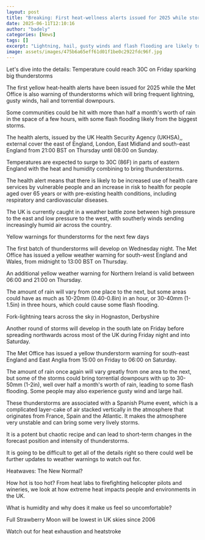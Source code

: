 ```yaml
---
layout: post
title: "Breaking: First heat-wellness alerts issued for 2025 while storms bring flood risk"
date: 2025-06-11T12:10:16
author: "badely"
categories: [News]
tags: []
excerpt: "Lightning, hail, gusty winds and flash flooding are likely to affect parts of the UK over the next few days."
image: assets/images/475b6a65eff61d01f1be0c2922fdc96f.jpg
---
```


Let's dive into the details: Temperature could reach 30C on Friday sparking big thunderstorms

The first yellow heat-health alerts have been issued for 2025 while the Met Office is also warning of thunderstorms which will bring frequent lightning, gusty winds, hail and torrential downpours.

Some communities could be hit with more than half a month's worth of rain in the space of a few hours, with some flash flooding likely from the biggest storms.

The health alerts, issued by the UK Health Security Agency (UKHSA),, external cover the east of England, London, East Midland and south-east England from 21:00 BST on Thursday until 08:00 on Sunday.

Temperatures are expected to surge to 30C (86F) in parts of eastern England with the heat and humidity combining to bring thunderstorms. 

The health alert means that there is likely to be increased use of health care services by vulnerable people and an increase in risk to health for people aged over 65 years or with pre-existing health conditions, including respiratory and cardiovascular diseases.

The UK is currently caught in a weather battle zone between high pressure to the east and low pressure to the west, with southerly winds sending increasingly humid air across the country.  

Yellow warnings for thunderstorms for the next few days

The first batch of thunderstorms will develop on Wednesday night. The Met Office has issued a yellow weather warning for south-west England and Wales, from midnight to 13:00 BST on Thursday.  

An additional yellow weather warning for Northern Ireland is valid between 06:00 and 21:00 on Thursday. 

The amount of rain will vary from one place to the next, but some areas could have as much as 10-20mm (0.40-0.8in) in an hour, or 30-40mm (1-1.5in) in three hours, which could cause some flash flooding. 

Fork-lightning tears across the sky in Hognaston, Derbyshire

Another round of storms will develop in the south late on Friday before spreading northwards across most of the UK during Friday night and into Saturday.  

The Met Office has issued a yellow thunderstorm warning for south-east England and East Anglia from 15:00 on Friday to 06:00 on Saturday. 

The amount of rain once again will vary greatly from one area to the next, but some of the storms could bring torrential downpours with up to 30-50mm (1-2in), well over half a month's worth of rain, leading to some flash flooding.  Some people may also experience gusty wind and large hail.

These thunderstorms are associated with a Spanish Plume event, which is a complicated layer-cake of air stacked vertically in the atmosphere that originates from France, Spain and the Atlantic. It makes the atmosphere very unstable and can bring some very lively storms. 

It is a potent but chaotic recipe and can lead to short-term changes in the forecast position and intensity of thunderstorms. 

It is going to be difficult to get all of the details right so there could well be further updates to weather warnings to watch out for.

Heatwaves: The New Normal?

How hot is too hot? From heat labs to firefighting helicopter pilots and wineries, we look at how extreme heat impacts people and environments in the UK.

What is humidity and why does it make us feel so uncomfortable?

Full Strawberry Moon will be lowest in UK skies since 2006

Watch out for heat exhaustion and heatstroke

